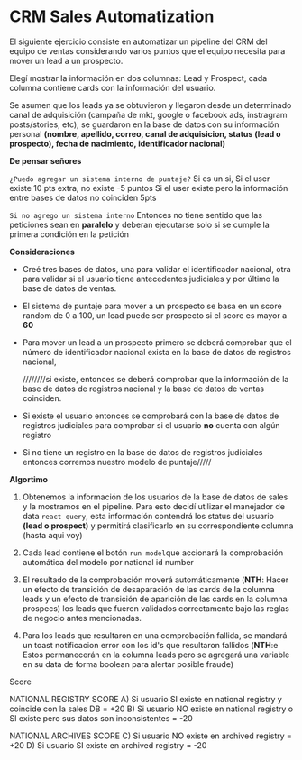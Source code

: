 # CRM Sales Automatization

El siguiente ejercicio consiste en automatizar un pipeline del CRM del equipo de ventas considerando varios puntos que el equipo necesita para mover un lead a un prospecto.

Elegí mostrar la información en dos columnas: Lead y Prospect, cada columna contiene cards con la información del usuario.

Se asumen que los leads ya se obtuvieron y llegaron desde un determinado canal de adquisición (campaña de mkt, google o facebook ads, instragram posts/stories, etc), se guardaron en la base de datos con su información personal **(nombre, apellido, correo, canal de adquisicion, status (lead o prospecto), fecha de nacimiento, identificador nacional)**

**De pensar señores**

`¿Puedo agregar un sistema interno de puntaje?`
Si es un si, 
Si el user existe 10 pts extra, no existe -5 puntos
Si el user existe pero la información entre bases de datos no coinciden 5pts

`Si no agrego un sistema interno`
Entonces no tiene sentido que las peticiones sean en **paralelo** y deberan ejecutarse solo si se cumple la primera condición en la petición

**Consideraciones**

* Creé tres bases de datos, una para validar el identificador nacional, otra para validar si el usuario tiene antecedentes judiciales y por último la base de datos de ventas.

* El sistema de puntaje para mover a un prospecto se basa en un score random de 0 a 100, un lead puede ser prospecto si el score es mayor a **60**

* Para mover un lead a un prospecto primero se deberá comprobar que el número de identificador nacional exista en la base de datos de registros nacional, <p></p>////////si existe, entonces se deberá comprobar que la información de la base de datos de registros nacional y la base de datos de ventas coinciden.

* Si existe el usuario entonces se comprobará con la base de datos de registros judiciales para comprobar si el usuario **no** cuenta con algún registro

* Si no tiene un registro en la base de datos de registros judiciales entonces corremos nuestro modelo de puntaje/////

**Algortimo**

1. Obtenemos la información de los usuarios de la base de datos de sales y la mostramos en el pipeline.
Para esto decidí utilizar el manejador de data `react query`, esta información contendrá los status del usuario **(lead o prospect)** y permitirá clasificarlo en su correspondiente columna (hasta aqui voy)

2. Cada lead contiene el botón `run model`que accionará la comprobación automática del modelo por national id number

3. El resultado de la comprobación moverá automáticamente (**NTH**: Hacer un efecto de transición de desaparación de las cards de la columna leads y un efecto de transición de aparición de las cards en la columna prospecs) los leads que fueron validados correctamente bajo las reglas de negocio antes mencionadas.

4. Para los leads que resultaron en una comprobación fallida, se mandará un toast notificacion error con los id's que resultaron fallidos (**NTH**:e Estos permanecerán en la columna leads pero se agregará una variable en su data de forma boolean para alertar posible fraude)


Score

NATIONAL REGISTRY SCORE
A) Si usuario SI existe en national registry y coincide con la sales DB = +20
B) Si usuario NO existe en national registry o SI existe pero sus datos son inconsistentes = -20

NATIONAL ARCHIVES SCORE
C) Si usuario NO existe en archived registry = +20
D) Si usuario SI existe en archived registry = -20